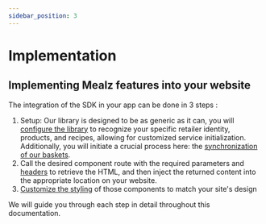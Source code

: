 ```yaml
---
sidebar_position: 3
---
```


# Implementation

## Implementing Mealz features into your website

The integration of the SDK in your app can be done in 3 steps :

1. Setup: Our library is designed to be as generic as it can, you will [configure the library](TODO) to recognize your specific retailer identity, products, and recipes, allowing for customized service initialization. Additionally, you will initiate a crucial process here: the [synchronization of our baskets](TODO).
2. Call the desired component route with the required parameters and [headers](TODO) to retrieve the HTML, and then inject the returned content into the appropriate location on your website.
3. [Customize the styling](TODO) of those components to match your site's design

We will guide you through each step in detail throughout this documentation.
